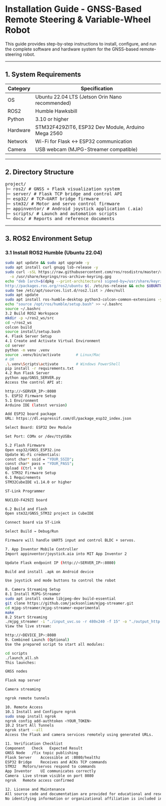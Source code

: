 ﻿# Installation Guide - GNSS-Based Remote Steering & Variable-Wheel Robot

This guide provides step-by-step instructions to install, configure, and run  
the complete software and hardware system for the GNSS-based remote-steering robot.

---

## 1. System Requirements

| Category | Specification |
|-----------|----------------|
| OS | Ubuntu 22.04 LTS (Jetson Orin Nano recommended) |
| ROS2 | Humble Hawksbill |
| Python | 3.10 or higher |
| Hardware | STM32F429ZIT6, ESP32 Dev Module, Arduino Mega 2560 |
| Network | Wi-Fi for Flask ↔ ESP32 communication |
| Camera | USB webcam (MJPG-Streamer compatible) |

---

## 2. Directory Structure

<pre>
project/
├─ ros2/ # GNSS + Flask visualization system
├─ server/ # Flask TCP bridge and control API
├─ esp32/ # TCP–UART bridge firmware
├─ stm32/ # Motor and servo control firmware
├─ appinventor/ # Android joystick application (.aia)
├─ scripts/ # Launch and automation scripts
└─ docs/ # Reports and reference documents
</pre>

---

## 3. ROS2 Environment Setup

### 3.1 Install ROS2 Humble (Ubuntu 22.04)

```bash
sudo apt update && sudo apt upgrade -y
sudo apt install curl gnupg lsb-release -y
sudo curl -sSL https://raw.githubusercontent.com/ros/rosdistro/master/ros.key \
  -o /usr/share/keyrings/ros-archive-keyring.gpg
echo "deb [arch=$(dpkg --print-architecture) signed-by=/usr/share/keyrings/ros-archive-keyring.gpg] \
http://packages.ros.org/ros2/ubuntu $(. /etc/os-release && echo $UBUNTU_CODENAME) main" | \
sudo tee /etc/apt/sources.list.d/ros2.list > /dev/null
sudo apt update
sudo apt install ros-humble-desktop python3-colcon-common-extensions -y
echo "source /opt/ros/humble/setup.bash" >> ~/.bashrc
source ~/.bashrc
3.2 Build ROS2 Workspace
mkdir -p ~/ros2_ws/src
cd ~/ros2_ws
colcon build
source install/setup.bash
4. Flask Server Setup
4.1 Create and Activate Virtual Environment
cd server
python -m venv .venv
source .venv/bin/activate       # Linux/Mac
# OR
.\.venv\Scripts\activate        # Windows PowerShell
pip install -r requirements.txt
4.2 Run Flask Server
python app/GNSS_SERVER.py
Access the control API at:

http://<SERVER_IP>:8080
5. ESP32 Firmware Setup
5.1 Environment
Arduino IDE (latest version)

Add ESP32 board package
URL: https://dl.espressif.com/dl/package_esp32_index.json

Select Board: ESP32 Dev Module

Set Port: COMx or /dev/ttyUSBx

5.2 Flash Firmware
Open esp32/GNSS_ESP32.ino
Update Wi-Fi credentials:
const char* ssid = "YOUR_SSID";
const char* pass = "YOUR_PASS";
Upload (Ctrl + U)
6. STM32 Firmware Setup
6.1 Requirements
STM32CubeIDE v1.14.0 or higher

ST-Link Programmer

NUCLEO-F429ZI board

6.2 Build and Flash
Open stm32/GNSS_STM32 project in CubeIDE

Connect board via ST-Link

Select Build → Debug/Run

Firmware will handle UART5 input and control BLDC + servos.

7. App Inventor Mobile Controller
Import appinventor/joystick.aia into MIT App Inventor 2

Update Flask endpoint IP (http://<SERVER_IP>:8080)

Build and install .apk on Android device

Use joystick and mode buttons to control the robot

8. Camera Streaming Setup
8.1 Install MJPG-Streamer
sudo apt install cmake libjpeg-dev build-essential
git clone https://github.com/jacksonliam/mjpg-streamer.git
cd mjpg-streamer/mjpg-streamer-experimental
make
8.2 Start Streaming
./mjpg_streamer -i "./input_uvc.so -r 480x240 -f 15" -o "./output_http.so -w ./www"
View the live stream:

http://<DEVICE_IP>:8080
9. Combined Launch (Optional)
Use the prepared script to start all modules:

cd scripts
./launch_all.sh
This launches:

GNSS nodes

Flask map server

Camera streaming

ngrok remote tunnels

10. Remote Access
10.1 Install and Configure ngrok
sudo snap install ngrok
ngrok config add-authtoken <YOUR_TOKEN>
10.2 Start All Tunnels
ngrok start --all
Access the Flask and camera services remotely using generated URLs.

11. Verification Checklist
Component	Check	Expected Result
GNSS Node	/fix topic publishing
Flask Server	Accessible at :8080/healthz
ESP32 Bridge	Receives and ACKs TCP commands
STM32	Motors/servos respond to commands
App Inventor	UI communicates correctly
Camera	Live stream visible on port 8080
ngrok	Remote access confirmed

12. License and Maintenance
All source code and documentation are provided for educational and research use.
No identifying information or organizational affiliation is included in this repository.